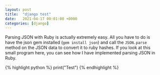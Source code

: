 ```yaml
---
layout: post
title:  "django test"
date:   2021-04-17 00:01:00 +0000
categories: [django]
---
```


Parsing JSON with Ruby is actually extremely easy. All you have to do is have the json gem installed (`gem install json`) and call the `JSON.parse` method on the JSON data to convert it to ruby hashes. If you look at this small program here, you can see how I have implemented parsing JSON in Ruby.

{% highlight python %}
print("Test")
{% endhighlight %}
